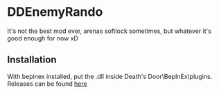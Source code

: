 # DDEnemyRando
It's not the best mod ever, arenas softlock sometimes, but whatever it's good enough for now xD
## Installation
With bepinex installed, put the .dll inside Death's Door\BepInEx\plugins. Releases can be found [here](https://github.com/wijo2/DDEnemyRando/releases)


